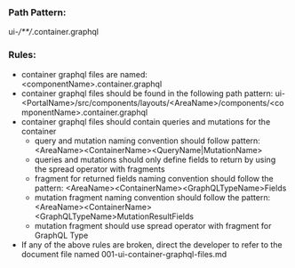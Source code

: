 ### Path Pattern:
ui-*/**/*.container.graphql



### Rules:
- container graphql files are named: \<componentName>.container.graphql
- container graphql files should be found in the following path pattern: ui-\<PortalName>/src/components/layouts/\<AreaName>/components/\<componentName>.container.graphql
- container graphql files should contain queries and mutations for the container
    - query and mutation naming convention should follow pattern: \<AreaName>\<ContainerName>\<QueryName|MutationName>
    - queries and mutations should only define fields to return by using the spread operator with fragments
    - fragment for returned fields naming convention should follow the pattern: \<AreaName>\<ContainerName>\<GraphQLTypeName>Fields
    - mutation fragment naming convention should follow the pattern: \<AreaName>\<ContainerName>\<GraphQLTypeName>MutationResultFields
    - mutation fragment should use spread operator with fragment for GraphQL Type
- If any of the above rules are broken, direct the developer to refer to the document file named 001-ui-container-graphql-files.md